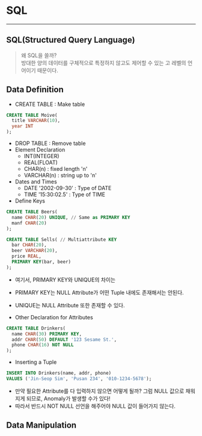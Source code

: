 # SQL
---
## SQL(Structured Query Language)
> 왜 SQL을 쓸까?  
> 방대한 양의 데이터를 구체적으로 특정하지 않고도 제어할 수 있는 고 레벨의 언어이기 때문이다.  

## Data Definition
- CREATE TABLE : Make table
```SQL
CREATE TABLE Moive(
  title VARCHAR(10),
  year INT
);
```
- DROP TABLE : Remove table
- Element Declaration
  - INT(INTEGER)
  - REAL(FLOAT)
  - CHAR(n) : fixed length 'n'
  - VARCHAR(n) : string up to 'n'
- Dates and Times
  - DATE '2002-09-30' : Type of DATE
  - TIME '15:30:02.5' : Type of TIME
- Define Keys
```SQL
CREATE TABLE Beers(
  name CHAR(20) UNIQUE, // Same as PRIMARY KEY
  manf CHAR(20)
);

CREATE TABLE Sells( // Multiattribute KEY
  bar CHAR(20),
  beer VARCHAR(20),
  price REAL,
  PRIMARY KEY(bar, beer)
);
```
  - 여기서, PRIMARY KEY와 UNIQUE의 차이는
  - PRIMARY KEY는 NULL Attribute가 어떤 Tuple 내에도 존재해서는 안된다.
  - UNIQUE는 NULL Attribute 또한 존재할 수 있다.

- Other Declaration for Attributes
```SQL
CREATE TABLE Drinkers(
  name CHAR(30) PRIMARY KEY,
  addr CHAR(50) DEFAULT '123 Sesame St.',
  phone CHAR(16) NOT NULL
);
```
- Inserting a Tuple
```SQL
INSERT INTO Drinkers(name, addr, phone)
VALUES ('Jin-Seop Sim', 'Pusan 234', '010-1234-5678');
```
  - 만약 필요한 Attribute를 다 입력하지 않으면 어떻게 될까? 그럼 NULL 값으로 채워지게 되므로, Anomaly가 발생할 수가 있다!
  - 따라서 반드시 NOT NULL 선언을 해주어야 NULL 값이 들어가지 않는다.

## Data Manipulation

